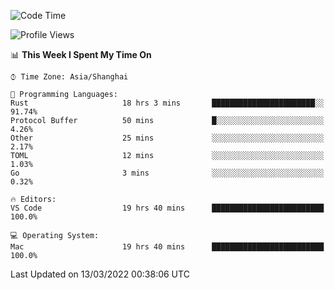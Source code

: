 <!--START_SECTION:waka-->
![Code Time](http://img.shields.io/badge/Code%20Time-1%2C082%20hrs%208%20mins-blue)

![Profile Views](http://img.shields.io/badge/Profile%20Views-4-blue)

📊 **This Week I Spent My Time On** 

```text
⌚︎ Time Zone: Asia/Shanghai

💬 Programming Languages: 
Rust                     18 hrs 3 mins       ███████████████████████░░   91.74% 
Protocol Buffer          50 mins             █░░░░░░░░░░░░░░░░░░░░░░░░   4.26% 
Other                    25 mins             ░░░░░░░░░░░░░░░░░░░░░░░░░   2.17% 
TOML                     12 mins             ░░░░░░░░░░░░░░░░░░░░░░░░░   1.03% 
Go                       3 mins              ░░░░░░░░░░░░░░░░░░░░░░░░░   0.32%

🔥 Editors: 
VS Code                  19 hrs 40 mins      █████████████████████████   100.0%

💻 Operating System: 
Mac                      19 hrs 40 mins      █████████████████████████   100.0%

```


 Last Updated on 13/03/2022 00:38:06 UTC
<!--END_SECTION:waka-->

